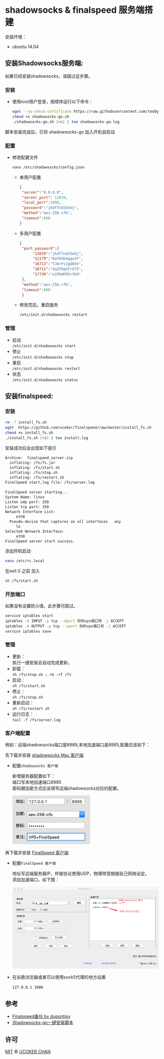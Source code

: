 # shadowsocks  & finalspeed 服务端搭建

安装环境：

- ubuntu 14.04

## 安装Shadowsocks服务端:

如果已经安装shadowsocks，请跳过这步骤。

### 安装

* 使用root用户登录，按顺序运行以下命令：

	~~~bash
	wget --no-check-certificate https://raw.githubusercontent.com/teddysun/shadowsocks_install/master/shadowsocks-go.sh
	chmod +x shadowsocks-go.sh
	./shadowsocks-go.sh 2>&1 | tee shadowsocks-go.log
	~~~
 脚本安装完成后，已将 shadowsocks-go 加入开机自启动
 

### 配置
* 修改配置文件

	~~~bash
	nano /etc/shadowsocks/config.json
	~~~
	    
   - 单用户配置
   
	   ~~~json
	   {
	    "server":"0.0.0.0",
	    "server_port": 13839,
	    "local_port":1080,
	    "password":"jkdf7nd33eUj",
	    "method":"aes-256-cfb",
	    "timeout":600
	   }
	   ~~~   
   
   - 多用户配置
   
	   ~~~json
	   {
	    "port_password":{
	         "13839":"jkdf7nd33eUj",
	         "12179":"Ka7KGb4gqwtF",
	         "16713":"fJArFv1gQ8Ve",
	         "18711":"4aZtRq4frGf5",
	         "17739":"e1PDAM35rYG9"
	    },
	    "method":"aes-256-cfb",
	    "timeout":600
		}
	   ~~~
	   
	- 修改完后，重启服务
 
	   ~~~bash
	   /etc/init.d/shadowsocks restart
	   ~~~
  
###  管理
* 启动  
	`/etc/init.d/shadowsocks start`
* 停止  
	`/etc/init.d/shadowsocks stop`
* 重启  
	`/etc/init.d/shadowsocks restart`
* 状态  
	`/etc/init.d/shadowsocks status`
  
  

## 安装finalspeed:

### 安装

```bash
rm -f install_fs.sh
wget  https://github.com/ucoker/finalspeed/raw/master/install_fs.sh
chmod +x install_fs.sh
./install_fs.sh 2>&1 | tee install.log
```

安装成功后会出现如下提示

```
Archive:  finalspeed_server.zip
  inflating: /fs/fs.jar              
  inflating: /fs/start.sh            
  inflating: /fs/stop.sh             
  inflating: /fs/restart.sh          
FinalSpeed start,log file: /fs/server.log

FinalSpeed server starting... 
System Name: linux
Listen udp port: 150
Listen tcp port: 150
Network Interface List: 
     eth0
  Pseudo-device that captures on all interfaces   any
     lo
Selected Network Interface:
     eth0
FinalSpeed server start success.
```

添加开机启动

~~~bash
nano /etc/rc.local
~~~

在exit 0 之前 加入 
  
~~~bash
sh /fs/start.sh
~~~

###  开放端口

如果没有设置防火墙，此步骤可跳过。

```bash
service iptables start
iptables -A INPUT -p tcp --dport 你的vps端口号 -j ACCEPT
iptables -A OUTPUT -p tcp --sport 你的vps端口号 -j ACCEPT
service iptables save
```

###  管理

* 更新：  
执行一键安装会自动完成更新。
* 卸载：  
`sh /fs/stop.sh ; rm -rf /fs`
* 启动：  
`sh /fs/start.sh`
* 停止：  
`sh /fs/stop.sh`
* 重新启动：  
`sh /fs/restart.sh`
* 运行日志：  
`tail -f /fs/server.log`

### 客户端配置

例如：远端shadowsocks端口是8989,本地加速端口是8985,配置应该如下：

先下载并安装  [shadowsocks Mac 客户端](https://github.com/shadowsocks/shadowsocks-iOS/releases)

- 配置`shadowsocks 客户端` 

	新增服务器配置如下：  
	端口写本地加速端口8985  
	密码跟加密方式应该填写远端shadowsocks对应的配置。	

	![sadowsocks configuration](img/shadowsocks_configuration.png)
	
再下载并安装  [FinalSpeed 客户端](https://github.com/ucoker/finalspeed/tree/master/client)

- 配置`FinalSpeed 客户端` 
	
	地址写远端服务器IP，传输协议使用UDP，物理带宽根据自己网络设定。  
	添加加速端口，如下图：
	
	![FinalSpeed configuration](img/FinalSpeed_1.0_Configuration.png)

- 在谷歌浏览器或者可以使用sock5代理的地方设置

	`127.0.0.1 1080`



## 参考
* [Finalspeed备份 by dupontjoy](https://github.com/dupontjoy/customization/tree/master/Rules/Shadowsocks/Finalspeed)
* [Shadowsocks-go一键安装脚本](https://teddysun.com/392.html)


## 许可

[MIT](http://opensource.org/licenses/MIT) © [UCOKER CHAN](https://github.com/ucoker)
